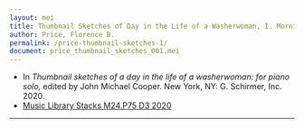 ```yaml
---
layout: mei
title: Thumbnail Sketches of Day in the Life of a Washerwoman, I. Morning
author: Price, Florence B.
permalink: /price-thumbnail-sketches-1/
document: price_thumbnail_sketches_001.mei
---
```


- In *Thumbnail sketches of a day in the life of a washerwoman: for piano solo,* edited by John Michael Cooper. New York, NY: G. Schirmer, Inc. 2020.
- <a href="https://tufts-primo.hosted.exlibrisgroup.com/permalink/f/bnf7qa/01TUN_ALMA21275628710003851" target="_blank"> Music Library Stacks M24.P75 D3 2020</a>

---
